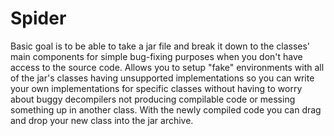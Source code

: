 # Spider
Basic goal is to be able to take a jar file and break it down to the classes' main components for simple bug-fixing purposes when you don't have access to the source code.
Allows you to setup "fake" environments with all of the jar's classes having unsupported implementations so you can write your own implementations for specific classes without having to worry about buggy decompilers not producing compilable code or messing something up in another class. With the newly compiled code you can drag and drop your new class into the jar archive.